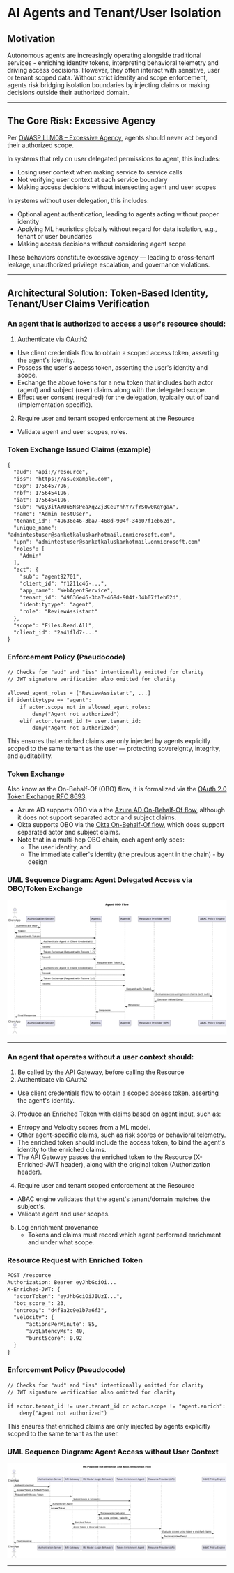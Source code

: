 # AI Agents and Tenant/User Isolation

## Motivation

Autonomous agents are increasingly operating alongside traditional services - enriching identity tokens, interpreting behavioral telemetry and driving access decisions. 
However, they often interact with sensitive, user or tenant scoped data. Without strict identity and scope enforcement, agents risk bridging isolation boundaries by 
injecting claims or making decisions outside their authorized domain.

---

## The Core Risk: Excessive Agency

Per [OWASP LLM08 – Excessive Agency](https://genai.owasp.org/llmrisk2023-24/llm08-excessive-agency/), agents should never act beyond their authorized scope. 

In systems that rely on user delegated permissions to agent, this includes:
- Losing user context when making service to service calls
- Not verifying user context at each service boundary
- Making access decisions without intersecting agent and user scopes

In systems without user delegation, this includes:
- Optional agent authentication, leading to agents acting without proper identity
- Applying ML heuristics globally without regard for data isolation, e.g., tenant or user boundaries
- Making access decisions without considering agent scope

These behaviors constitute excessive agency — leading to cross-tenant leakage, unauthorized privilege escalation, and governance violations.

---

## Architectural Solution: Token-Based Identity, Tenant/User Claims Verification

### An agent that is authorized to access a user's resource should:
1. Authenticate via OAuth2
- Use client credentials flow to obtain a scoped access token, asserting the agent's identity.
- Possess the user's access token, asserting the user's identity and scope.
- Exchange the above tokens for a new token that includes both actor (agent) and subject (user) claims along with the delegated scope.
- Effect user consent (required) for the delegation, typically out of band (implementation specific).
2. Require user and tenant scoped enforcement at the Resource
- Validate agent and user scopes, roles.

### Token Exchange Issued Claims (example)
```
{
  "aud": "api://resource",
  "iss": "https://as.example.com",
  "exp": 1756457796,
  "nbf": 1756454196,
  "iat": 1756454196,
  "sub": "wIy3itAYUu5NsPeaXqZZj3CeUYnhY77fYS0w0KqYgaA",
  "name": "Admin TestUser",
  "tenant_id": "49636e46-3ba7-468d-904f-34b07f1eb62d",
  "unique_name": "admintestuser@sanketkaluskarhotmail.onmicrosoft.com",
  "upn": "admintestuser@sanketkaluskarhotmail.onmicrosoft.com"
  "roles": [
    "Admin"
  ],
  "act": {
    "sub": "agent92701",
    "client_id": "f1211c46-...",
    "app_name": "WebAgentService",
    "tenant_id": "49636e46-3ba7-468d-904f-34b07f1eb62d",
    "identitytype": "agent",
    "role": "ReviewAssistant"
  },
  "scope": "Files.Read.All",
  "client_id": "2a41fld7-..."
}
```

### Enforcement Policy (Pseudocode)
```
// Checks for "aud" and "iss" intentionally omitted for clarity
// JWT signature verification also omitted for clarity

allowed_agent_roles = ["ReviewAssistant", ...]
if identitytype == "agent":
    if actor.scope not in allowed_agent_roles:
        deny("Agent not authorized")
    elif actor.tenant_id != user.tenant_id:
        deny("Agent not authorized")
```
This ensures that enriched claims are only injected by agents explicitly scoped to the same tenant 
as the user — protecting sovereignty, integrity, and auditability.


### Token Exchange
Also know as the On-Behalf-Of (OBO) flow, it is formalized via the [OAuth 2.0 Token Exchange RFC 8693](https://datatracker.ietf.org/doc/html/rfc8693).
- Azure AD supports OBO via a the [Azure AD On-Behalf-Of flow](https://learn.microsoft.com/en-us/azure/active-directory/develop/v2-oauth-on-behalf-of-flow), 
although it does not support separated actor and subject claims. 
- Okta supports OBO via the [Okta On-Behalf-Of flow](https://developer.okta.com/docs/concepts/obo/), which does support separated actor and subject claims.
- Note that in a multi-hop OBO chain, each agent only sees:
  - The user identity, and 
  - The immediate caller's identity (the previous agent in the chain) - by design


### UML Sequence Diagram: Agent Delegated Access via OBO/Token Exchange
![Agent OBO Access](AgentObo.png)

---

### An agent that operates without a user context should:
1. Be called by the API Gateway, before calling the Resource
2. Authenticate via OAuth2
- Use client credentials flow to obtain a scoped access token, asserting the agent's identity.
3. Produce an Enriched Token with claims based on agent input, such as:
- Entropy and Velocity scores from a ML model.
- Other agent-specific claims, such as risk scores or behavioral telemetry.
- The enriched token should include the access token, to bind the agent's identity to the enriched claims.
- The API Gateway passes the enriched token to the Resource (X-Enriched-JWT header), along with the original token (Authorization header).
4. Require user and tenant scoped enforcement at the Resource
- ABAC engine validates that the agent's tenant/domain matches the subject's.
- Validate agent and user scopes.
5. Log enrichment provenance
    - Tokens and claims must record which agent performed enrichment and under what scope.

### Resource Request with Enriched Token
```
POST /resource
Authorization: Bearer eyJhbGciOi...
X-Enriched-JWT: {
  "actorToken": "eyJhbGciOiJIUzI...",
  "bot_score_": 23,
  "entropy": "d4f8a2c9e1b7a6f3",
  "velocity": {
      "actionsPerMinute": 85,
      "avgLatencyMs": 40,
      "burstScore": 0.92
  }
}
```

### Enforcement Policy (Pseudocode)
```
// Checks for "aud" and "iss" intentionally omitted for clarity
// JWT signature verification also omitted for clarity

if actor.tenant_id != user.tenant_id or actor.scope != "agent.enrich":
    deny("Agent not authorized")
```
This ensures that enriched claims are only injected by agents explicitly scoped to the same tenant as the user.

### UML Sequence Diagram: Agent Access without User Context
![Scoped AI Agent Access](ScopedAIAgentAccess.png)

---

